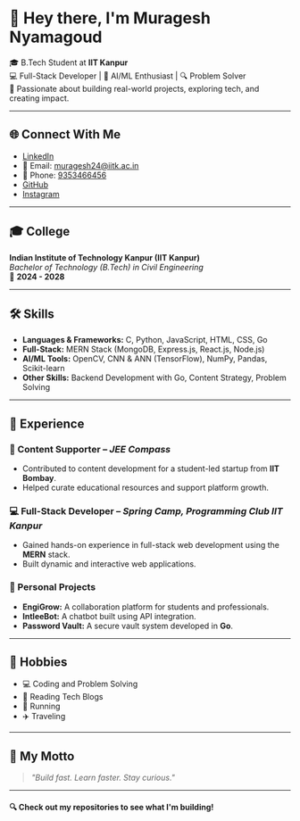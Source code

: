 # 👋 Hey there, I'm Muragesh Nyamagoud

🎓 B.Tech Student at **IIT Kanpur**  
💻 Full-Stack Developer | 🧠 AI/ML Enthusiast | 🔍 Problem Solver  
📍 Passionate about building real-world projects, exploring tech, and creating impact.

---

## 🌐 Connect With Me
- [LinkedIn](https://www.linkedin.com/in/muragesh-c-nyamagoud-459166249/)
- 📧 Email: [muragesh24@iitk.ac.in](mailto:muragesh24@iitk.ac.in)
- 📱 Phone: [9353466456](tel:9353466456)
- [GitHub](https://github.com/Muragesh-24)
- [Instagram](https://www.instagram.com/iam.muragesh/)

---

## 🎓 College

**Indian Institute of Technology Kanpur (IIT Kanpur)**  
_Bachelor of Technology (B.Tech) in Civil Engineering_  
📅 **2024 - 2028**

---

## 🛠️ Skills

- **Languages & Frameworks:** C, Python, JavaScript, HTML, CSS, Go  
- **Full-Stack:** MERN Stack (MongoDB, Express.js, React.js, Node.js)  
- **AI/ML Tools:** OpenCV, CNN & ANN (TensorFlow), NumPy, Pandas, Scikit-learn  
- **Other Skills:** Backend Development with Go, Content Strategy, Problem Solving

---

## 💼 Experience

### 📌 Content Supporter – *JEE Compass*
- Contributed to content development for a student-led startup from **IIT Bombay**.
- Helped curate educational resources and support platform growth.

### 💻 Full-Stack Developer – *Spring Camp, Programming Club IIT Kanpur*
- Gained hands-on experience in full-stack web development using the **MERN** stack.
- Built dynamic and interactive web applications.

### 🧪 Personal Projects
- **EngiGrow:** A collaboration platform for students and professionals.
- **IntleeBot:** A chatbot built using API integration.
- **Password Vault:** A secure vault system developed in **Go**.

---

## 🎯 Hobbies

- 💻 Coding and Problem Solving  
- 📖 Reading Tech Blogs  
- 🏃 Running  
- ✈️ Traveling

---

## 📌 My Motto
> *"Build fast. Learn faster. Stay curious."*

---

#### 🔍 Check out my repositories to see what I'm building!
